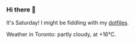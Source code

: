 ### Hi there :wave:

It's Saturday! I might be fiddling with my [dotfiles](https://github.com/bewuethr/dotfiles).

Weather in Toronto: partly cloudy, at +16°C.
